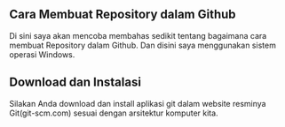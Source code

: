 ## Cara Membuat Repository dalam Github
Di sini saya akan mencoba membahas sedikit tentang bagaimana cara membuat Repository dalam Github. Dan disini saya menggunakan sistem operasi Windows.
## Download dan Instalasi
Silakan Anda download dan install aplikasi git dalam website resminya Git(git-scm.com) sesuai dengan arsitektur komputer kita.
	



